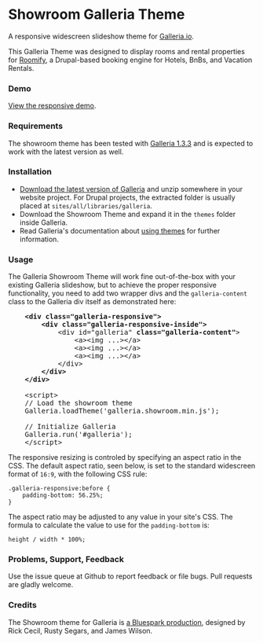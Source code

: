 Showroom Galleria Theme
========

A responsive widescreen slideshow theme for [Galleria.io](http://Galleria.io).

This Galleria Theme was designed to display rooms and rental properties for [Roomify](http://Roomify.us), a Drupal-based booking engine for Hotels, BnBs, and Vacation Rentals.

### Demo

[View the responsive demo](http://bluesparklabs.github.io/showroom/).

### Requirements

The showroom theme has been tested with [Galleria 1.3.3](http://galleria.io/static/galleria-1.3.3.zip) and is expected to work with the latest version as well.


### Installation

* [Download the latest version of Galleria](http://galleria.io/download/) and unzip somewhere in your website project. For Drupal projects, the extracted folder is usually placed at `sites/all/libraries/galleria`.
* Download the Showroom Theme and expand it in the `themes` folder inside Galleria.
* Read Galleria's documentation about [using themes](http://galleria.io/docs/themes/using_themes/) for further information.

### Usage

The Galleria Showroom Theme will work fine out-of-the-box with your existing Galleria slideshow, but to achieve the proper responsive functionality, you need to add two wrapper divs and the `galleria-content` class to the Galleria div itself as demonstrated here:

<pre>
    <b>&lt;div class="galleria-responsive"&gt;
        &lt;div class="galleria-responsive-inside"&gt;</b>
            &lt;div id="galleria" <b>class="galleria-content"</b>&gt;
                &lt;a&gt;&lt;img ...&gt;&lt;/a&gt;
                &lt;a&gt;&lt;img ...&gt;&lt;/a&gt;
                &lt;a&gt;&lt;img ...&gt;&lt;/a&gt;
            &lt;/div&gt;
        <b>&lt;/div&gt;
    &lt;/div&gt;</b>

    &lt;script&gt;
    // Load the showroom theme
    Galleria.loadTheme('galleria.showroom.min.js');

    // Initialize Galleria
    Galleria.run('#galleria');
    &lt;/script&gt;
</pre>

The responsive resizing is controled by specifying an aspect ratio in the CSS. The default aspect ratio, seen below, is set to the standard widescreen format of <code>16:9</code>, with the following CSS rule:

    .galleria-responsive:before {
        padding-bottom: 56.25%;
    }


The aspect ratio may be adjusted to any value in your site's CSS. The formula to calculate the value to use for the `padding-bottom` is:

    height / width * 100%;


### Problems, Support, Feedback

Use the issue queue at Github to report feedback or file bugs.  Pull requests are gladly welcome.


### Credits

The Showroom theme for Galleria is [a Bluespark production](http://bluespark.com), designed by Rick Cecil, Rusty Segars, and James Wilson.
